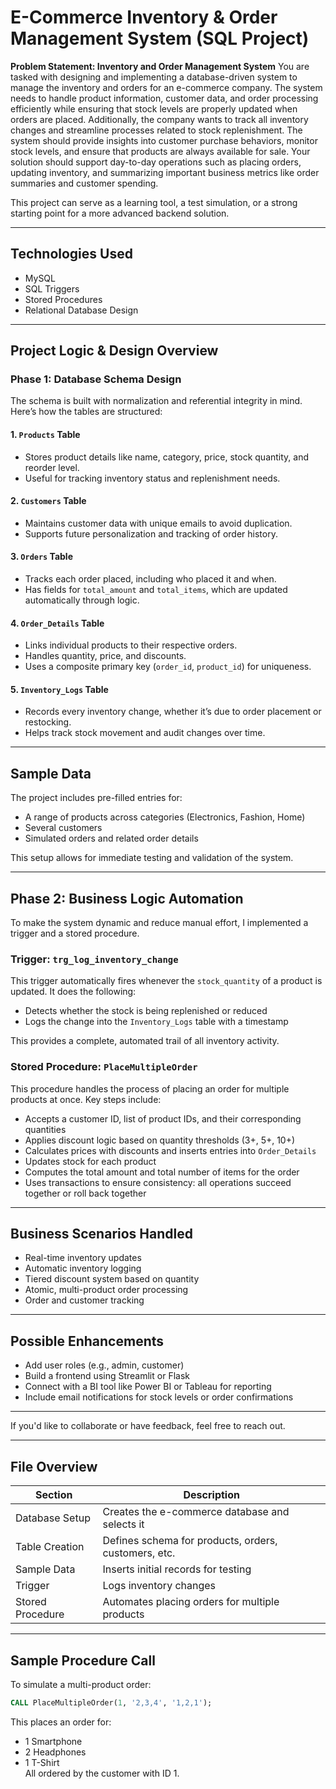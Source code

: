 
# E-Commerce Inventory & Order Management System (SQL Project)

**Problem Statement: Inventory and Order Management System**
You are tasked with designing and implementing a database-driven system to manage the
inventory and orders for an e-commerce company. The system needs to handle product
information, customer data, and order processing efficiently while ensuring that stock levels are
properly updated when orders are placed. Additionally, the company wants to track all inventory
changes and streamline processes related to stock replenishment.
The system should provide insights into customer purchase behaviors, monitor stock levels, and
ensure that products are always available for sale. Your solution should support day-to-day
operations such as placing orders, updating inventory, and summarizing important business
metrics like order summaries and customer spending.

This project can serve as a learning tool, a test simulation, or a strong starting point for a more advanced backend solution.

---

## Technologies Used

- MySQL
- SQL Triggers
- Stored Procedures
- Relational Database Design

---

## Project Logic & Design Overview

### Phase 1: Database Schema Design

The schema is built with normalization and referential integrity in mind. Here’s how the tables are structured:

#### 1. `Products` Table
- Stores product details like name, category, price, stock quantity, and reorder level.
- Useful for tracking inventory status and replenishment needs.

#### 2. `Customers` Table
- Maintains customer data with unique emails to avoid duplication.
- Supports future personalization and tracking of order history.

#### 3. `Orders` Table
- Tracks each order placed, including who placed it and when.
- Has fields for `total_amount` and `total_items`, which are updated automatically through logic.

#### 4. `Order_Details` Table
- Links individual products to their respective orders.
- Handles quantity, price, and discounts.
- Uses a composite primary key (`order_id`, `product_id`) for uniqueness.

#### 5. `Inventory_Logs` Table
- Records every inventory change, whether it’s due to order placement or restocking.
- Helps track stock movement and audit changes over time.

---

## Sample Data

The project includes pre-filled entries for:
- A range of products across categories (Electronics, Fashion, Home)
- Several customers
- Simulated orders and related order details

This setup allows for immediate testing and validation of the system.

---

## Phase 2: Business Logic Automation

To make the system dynamic and reduce manual effort, I implemented a trigger and a stored procedure.

### Trigger: `trg_log_inventory_change`

This trigger automatically fires whenever the `stock_quantity` of a product is updated. It does the following:
- Detects whether the stock is being replenished or reduced
- Logs the change into the `Inventory_Logs` table with a timestamp

This provides a complete, automated trail of all inventory activity.

### Stored Procedure: `PlaceMultipleOrder`

This procedure handles the process of placing an order for multiple products at once. Key steps include:
- Accepts a customer ID, list of product IDs, and their corresponding quantities
- Applies discount logic based on quantity thresholds (3+, 5+, 10+)
- Calculates prices with discounts and inserts entries into `Order_Details`
- Updates stock for each product
- Computes the total amount and total number of items for the order
- Uses transactions to ensure consistency: all operations succeed together or roll back together

---

## Business Scenarios Handled

- Real-time inventory updates
- Automatic inventory logging
- Tiered discount system based on quantity
- Atomic, multi-product order processing
- Order and customer tracking

---

## Possible Enhancements

- Add user roles (e.g., admin, customer)
- Build a frontend using Streamlit or Flask
- Connect with a BI tool like Power BI or Tableau for reporting
- Include email notifications for stock levels or order confirmations

---


If you'd like to collaborate or have feedback, feel free to reach out.

---

## File Overview

| Section           | Description |
|-------------------|-------------|
| Database Setup    | Creates the e-commerce database and selects it |
| Table Creation    | Defines schema for products, orders, customers, etc. |
| Sample Data       | Inserts initial records for testing |
| Trigger           | Logs inventory changes |
| Stored Procedure  | Automates placing orders for multiple products |

---

## Sample Procedure Call

To simulate a multi-product order:

```sql
CALL PlaceMultipleOrder(1, '2,3,4', '1,2,1');
```

This places an order for:
- 1 Smartphone
- 2 Headphones
- 1 T-Shirt  
All ordered by the customer with ID 1.
